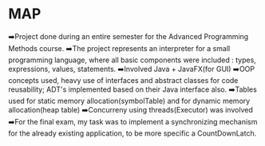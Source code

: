 # MAP

➡️Project done during an entire semester for the Advanced Programming Methods course.
➡️The project represents an interpreter for a small programming language, where all basic components were included : types, expressions, values, statements.
➡️Involved Java + JavaFX(for GUI)
➡️OOP concepts used, heavy use of interfaces and abstract classes for code reusability; ADT's implemented based on their Java interface also.
➡️Tables used for static memory allocation(symbolTable) and for dynamic memory allocation(heap table)
➡️Concurreny using threads(Executor) was involved
➡️For the final exam, my task was to implement a synchronizing mechanism for the already existing application, to be more specific a CountDownLatch.
